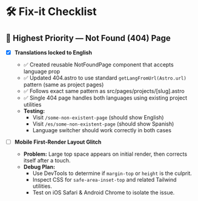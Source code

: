 # 🛠️ Fix-it Checklist

## 🚨 Highest Priority — Not Found (404) Page

- [x] **Translations locked to English**
  - ✅ Created reusable NotFoundPage component that accepts language prop
  - ✅ Updated 404.astro to use standard `getLangFromUrl(Astro.url)` pattern (same as project pages)
  - ✅ Follows exact same pattern as src/pages/projects/[slug].astro
  - ✅ Single 404 page handles both languages using existing project utilities
  - **Testing:**
    - Visit `/some-non-existent-page` (should show English)
    - Visit `/es/some-non-existent-page` (should show Spanish)
    - Language switcher should work correctly in both cases

- [ ] **Mobile First-Render Layout Glitch**
  - **Problem:** Large top space appears on initial render, then corrects itself after a touch.
  - **Debug Plan:**
    - Use DevTools to determine if `margin-top` or `height` is the culprit.
    - Inspect CSS for `safe-area-inset-top` and related Tailwind utilities.
    - Test on iOS Safari & Android Chrome to isolate the issue.
